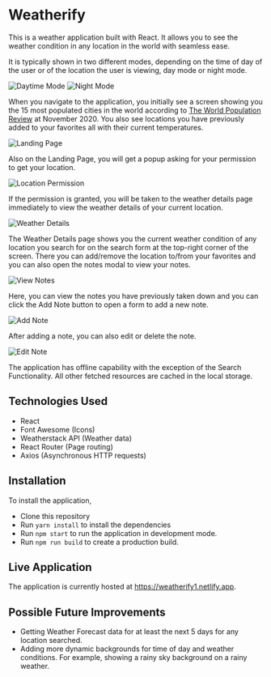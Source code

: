 # Weatherify
This is a weather application built with React. It allows you to see the weather condition in any location in the world with seamless ease.

It is typically shown in two different modes, depending on the time of day of the user or of the location the user is viewing, day mode or night mode.

![Daytime Mode](https://user-images.githubusercontent.com/38543445/99909776-bf657980-2cea-11eb-9f84-dda5483c89f5.png)
![Night Mode](https://user-images.githubusercontent.com/38543445/99909782-cab8a500-2cea-11eb-8247-6e380ccdf640.png)

When you navigate to the application, you initially see a screen showing you the 15 most populated cities in the world according to [The World Population Review](https://worldpopulationreview.com/world-cities) at November 2020. You also see locations you have previously added to your favorites all with their current temperatures.

![Landing Page](https://user-images.githubusercontent.com/38543445/99909909-73ff9b00-2ceb-11eb-8acc-6e8d5e760754.png)

Also on the Landing Page, you will get a popup asking for your permission to get your location.

![Location Permission](https://user-images.githubusercontent.com/38543445/99909941-9ee9ef00-2ceb-11eb-9799-586cc59e3857.png)

If the permission is granted, you will be taken to the weather details page immediately to view the weather details of your current location.

![Weather Details](https://user-images.githubusercontent.com/38543445/99909972-ce006080-2ceb-11eb-9dae-611412b00982.png)

The Weather Details page shows you the current weather condition of any location you search for on the search form at the top-right corner of the screen. There you can add/remove the location to/from your favorites and you can also open the notes modal to view your notes.

![View Notes](https://user-images.githubusercontent.com/38543445/99910026-26cff900-2cec-11eb-8214-08c86fe90a87.png)

Here, you can view the notes you have previously taken down and you can click the Add Note button to open a form to add a new note.

![Add Note](https://user-images.githubusercontent.com/38543445/99910082-64cd1d00-2cec-11eb-8caf-44ff343f80a3.png)

After adding a note, you can also edit or delete the note.

![Edit Note](https://user-images.githubusercontent.com/38543445/99910136-af4e9980-2cec-11eb-9087-be0bd3ce395e.png)

The application has offline capability with the exception of the Search Functionality. All other fetched resources are cached in the local storage.

## Technologies Used
- React
- Font Awesome (Icons)
- Weatherstack API (Weather data)
- React Router (Page routing)
- Axios (Asynchronous HTTP requests)

## Installation
To install the application,
- Clone this repository
- Run `yarn install` to install the dependencies
- Run `npm start` to run the application in development mode.
- Run `npm run build` to create a production build.

## Live Application
The application is currently hosted at https://weatherify1.netlify.app.

## Possible Future Improvements
- Getting Weather Forecast data for at least the next 5 days for any location searched.
- Adding more dynamic backgrounds for time of day and weather conditions. For example, showing a rainy sky background on a rainy weather.